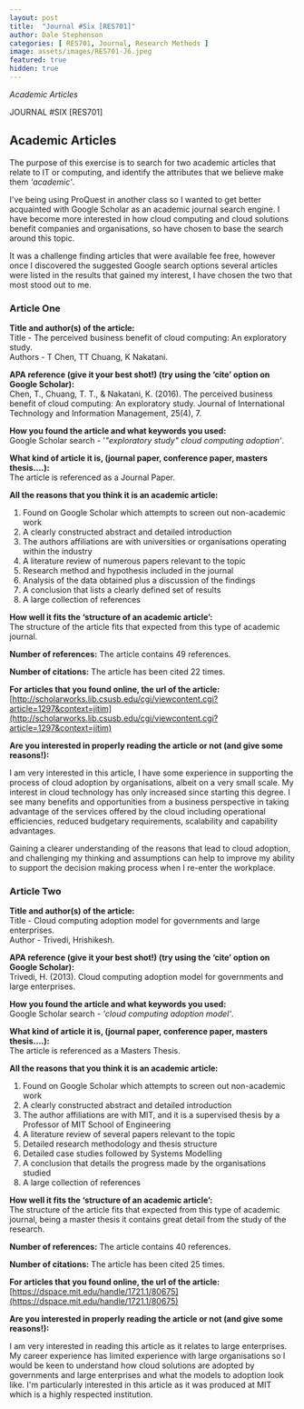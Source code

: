 ```yaml
---
layout: post
title:  "Journal #Six [RES701]"
author: Dale Stephenson
categories: [ RES701, Journal, Research Methods ]
image: assets/images/RES701-J6.jpeg
featured: true
hidden: true
---
```

<i>Academic Articles</i>

JOURNAL #SIX [RES701]

<h2>Academic Articles</h2>

The purpose of this exercise is to search for two academic articles that relate to IT or computing, and identify the attributes that we believe make them <i>'academic'</i>.

I've being using ProQuest in another class so I wanted to get better acquainted with Google Scholar as an academic journal search engine. I have become more interested in how cloud computing and cloud solutions benefit companies and organisations, so have chosen to base the search around this topic. 

It was a challenge finding articles that were available fee free, however once I discovered the suggested Google search options several articles were listed in the results that gained my interest, I have chosen the two that most stood out to me.

<h3>Article One</h3>

<b>Title and author(s) of the article:</b><br>
Title - The perceived business benefit of cloud computing: An exploratory study.<br>
Authors - T Chen, TT Chuang, K Nakatani. 

<b>APA reference (give it your best shot!) (try using the ‘cite’ option on Google Scholar):</b><br>
Chen, T., Chuang, T. T., & Nakatani, K. (2016). The perceived business benefit of cloud computing: An exploratory study. Journal of International Technology and Information Management, 25(4), 7.

<b>How you found the article and what keywords you used:</b><br>
Google Scholar search - '<i>"exploratory study" cloud computing adoption'</i>.

<b>What kind of article it is, (journal paper, conference paper, masters thesis….):</b><br>
The article is referenced as a Journal Paper.

<b>All the reasons that you think it is an academic article:</b>
1. Found on Google Scholar which attempts to screen out non-academic work
2. A clearly constructed abstract and detailed introduction
3. The authors affiliations are with universities or organisations operating within the industry 
4. A literature review of numerous papers relevant to the topic
5. Research method and hypothesis included in the journal
6. Analysis of the data obtained plus a discussion of the findings
7. A conclusion that lists a clearly defined set of results
8. A large collection of references

<b>How well it fits the ‘structure of an academic article’:</b><br>
The structure of the article fits that expected from this type of academic journal.

<b>Number of references:</b>
The article contains 49 references.

<b>Number of citations:</b>
The article has been cited 22 times.

<b>For articles that you found online, the url of the article:</b><br>
[http://scholarworks.lib.csusb.edu/cgi/viewcontent.cgi?article=1297&context=jitim](http://scholarworks.lib.csusb.edu/cgi/viewcontent.cgi?article=1297&context=jitim)

<b>Are you interested in properly reading the article or not (and give some reasons!):</b>

I am very interested in this article, I have some experience in supporting the process of cloud adoption by organisations, albeit on a very small scale. My interest in cloud technology has only increased since starting this degree. I see many benefits and opportunities from a business perspective in taking advantage of the services offered by the cloud including operational efficiencies, reduced budgetary requirements, scalability and capability advantages. 

Gaining a clearer understanding of the reasons that lead to cloud adoption, and challenging my thinking and assumptions can help to improve my ability to support the decision making process when I re-enter the workplace.

<h3>Article Two</h3>

<b>Title and author(s) of the article:</b><br>
Title - Cloud computing adoption model for governments and large enterprises.<br>
Author - Trivedi, Hrishikesh.

<b>APA reference (give it your best shot!) (try using the ‘cite’ option on Google Scholar):</b><br>
Trivedi, H. (2013). Cloud computing adoption model for governments and large enterprises.

<b>How you found the article and what keywords you used:</b><br>
Google Scholar search - <i>'cloud computing adoption model'</i>.

<b>What kind of article it is, (journal paper, conference paper, masters thesis….):</b><br>
The article is referenced as a Masters Thesis.

<b>All the reasons that you think it is an academic article:</b>
1. Found on Google Scholar which attempts to screen out non-academic work
2. A clearly constructed abstract and detailed introduction
3. The author affiliations are with MIT, and it is a supervised thesis by a Professor of MIT School of Engineering
4. A literature review of several papers relevant to the topic
5. Detailed research methodology and thesis structure
6. Detailed case studies followed by Systems Modelling
7. A conclusion that details the progress made by the organisations studied
8. A large collection of references

<b>How well it fits the ‘structure of an academic article’:</b><br>
The structure of the article fits that expected from this type of academic journal, being a master thesis it contains great detail from the study of the research.

<b>Number of references:</b>
The article contains 40 references.

<b>Number of citations:</b>
The article has been cited 25 times.

<b>For articles that you found online, the url of the article:</b><br>
[https://dspace.mit.edu/handle/1721.1/80675](https://dspace.mit.edu/handle/1721.1/80675)

<b>Are you interested in properly reading the article or not (and give some reasons!):</b>

I am very interested in reading this article as it relates to large enterprises. My career experience has limited experience with large organisations so I would be keen to understand how cloud solutions are adopted by governments and large enterprises and what the models to adoption look like. I'm particularly interested in this article as it was produced at MIT which is a highly respected institution. 

